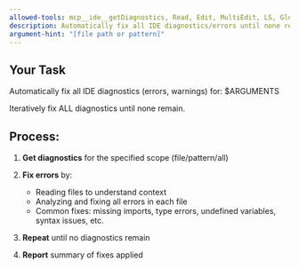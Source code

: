 ```yaml
---
allowed-tools: mcp__ide__getDiagnostics, Read, Edit, MultiEdit, LS, Glob, TodoWrite
description: Automatically fix all IDE diagnostics/errors until none remain
argument-hint: "[file path or pattern]"
---
```


## Your Task

Automatically fix all IDE diagnostics (errors, warnings) for: $ARGUMENTS

Iteratively fix ALL diagnostics until none remain.

## Process:

1. **Get diagnostics** for the specified scope (file/pattern/all)

2. **Fix errors** by:
   - Reading files to understand context
   - Analyzing and fixing all errors in each file
   - Common fixes: missing imports, type errors, undefined variables, syntax issues, etc.

3. **Repeat** until no diagnostics remain

4. **Report** summary of fixes applied